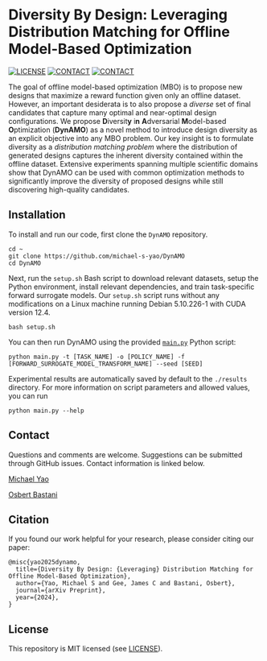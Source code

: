 # Diversity By Design: Leveraging Distribution Matching for Offline Model-Based Optimization

[![LICENSE](https://img.shields.io/badge/license-MIT-green.svg)](LICENSE.md)
[![CONTACT](https://img.shields.io/badge/contact-michael.yao%40pennmedicine.upenn.edu-blue)](mailto:michael.yao@pennmedicine.upenn.edu)
[![CONTACT](https://img.shields.io/badge/contact-obastani%40seas.upenn.edu-blue)](mailto:obastani@seas.upenn.edu)

The goal of offline model-based optimization (MBO) is to propose new designs that maximize a reward function given only an offline dataset. However, an important desiderata is to also propose a *diverse* set of final candidates that capture many optimal and near-optimal design configurations. We propose **D**iversit**y** i**n** **A**dversarial **M**odel-based **O**ptimization (**DynAMO**) as a novel method to introduce design diversity as an explicit objective into any MBO problem. Our key insight is to formulate diversity as a *distribution matching problem* where the distribution of generated designs captures the inherent diversity contained within the offline dataset. Extensive experiments spanning multiple scientific domains show that DynAMO can be used with common optimization methods to significantly improve the diversity of proposed designs while still discovering high-quality candidates.

## Installation

To install and run our code, first clone the `DynAMO` repository.

```
cd ~
git clone https://github.com/michael-s-yao/DynAMO
cd DynAMO
```

Next, run the `setup.sh` Bash script to download relevant datasets, setup the Python environment, install relevant dependencies, and train task-specific forward surrogate models. Our `setup.sh` script runs without any modifications on a Linux machine running Debian 5.10.226-1 with CUDA version 12.4.

```
bash setup.sh
```

You can then run DynAMO using the provided [`main.py`](./main.py) Python script:

```
python main.py -t [TASK_NAME] -o [POLICY_NAME] -f [FORWARD_SURROGATE_MODEL_TRANSFORM_NAME] --seed [SEED]
```

Experimental results are automatically saved by default to the `./results` directory. For more information on script parameters and allowed values, you can run

```
python main.py --help
```

## Contact

Questions and comments are welcome. Suggestions can be submitted through GitHub issues. Contact information is linked below.

[Michael Yao](mailto:michael.yao@pennmedicine.upenn.edu)

[Osbert Bastani](mailto:obastani@seas.upenn.edu)

## Citation

If you found our work helpful for your research, please consider citing our paper:

    @misc{yao2025dynamo,
      title={Diversity By Design: {Leveraging} Distribution Matching for Offline Model-Based Optimization},
      author={Yao, Michael S and Gee, James C and Bastani, Osbert},
      journal={arXiv Preprint},
      year={2024},
    }

## License

This repository is MIT licensed (see [LICENSE](LICENSE)).
